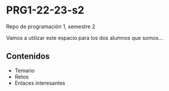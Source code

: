 # PRG1-22-23-s2
Repo de programación 1, semestre 2

Vamos a utilizar este espacio para los dos alumnos que somos...


## Contenidos

- Temario
- Retos
- Enlaces interesantes
